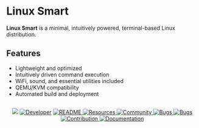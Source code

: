 # Linux Smart

**Linux Smart** is a minimal, intuitively powered, terminal-based Linux distribution.

## Features
- Lightweight and optimized
- Intuitively driven command execution
- WiFi, sound, and essential utilities included
- QEMU/KVM compatibility
- Automated build and deployment

## 
<p align="center">
  <a href="https://github.com/linux-smart/linux-smart/blob/main/docs/INSTALL.md"><img src="https://img.icons8.com/?size=100&id=37823&format=png&color=22C3E6"></a>
  <a href="https://github.com/linux-smart/linux-smart/blob/main/docs/DEVELOPER.md"><img src="https://img.icons8.com/?size=100&id=SQzCuGgBP3on&format=png&color=22C3E6" alt="Developer"></a>
  <a href="https://github.com/linux-smart/linux-smart/blob/main/docs/README.md">
    <img src="https://img.icons8.com/?size=100&id=VUckOuTyLQ7W&format=png&color=22C3E6" alt="README">
  </a>
  <a href="https://github.com/linux-smart/linux-smart/blob/main/docs/RESOURCES.md">
    <img src="https://img.icons8.com/?size=100&id=ZdiFEhDnZ9kk&format=png&color=22C3E6" alt="Resources">
  </a>
  <a href="https://github.com/linux-smart/linux-smart/blob/main/docs/COMMUNITY.md">
    <img src="https://img.icons8.com/?size=100&id=JwQbESRFaaa1&format=png&color=22C3E6" alt="Community">
  </a>
  <a href="https://github.com/linux-smart/linux-smart/blob/main/docs/BUGS.md">
    <img src="https://img.icons8.com/?size=100&id=MB5CRcW9coKA&format=png&color=22C3E6" alt="Bugs">
  </a>
  <a href="https://github.com/linux-smart/linux-smart/blob/main/docs/BUGS.md">
    <img src="https://img.icons8.com/?size=100&id=113122&format=png&color=22C3E6" alt="Bugs">
  </a>
  <a href="https://github.com/linux-smart/linux-smart/blob/main/docs/CONTRIBUTION.md">
    <img src="https://img.icons8.com/?size=100&id=7749&format=png&color=22C3E6" alt="Contribution">
  </a>
  <a href="https://github.com/linux-smart/linux-smart/blob/main/docs/DOCUMENTATION.md">
    <img src="https://img.icons8.com/?size=100&id=9blJF1yB01VU&format=png&color=22C3E6" alt="Documentation">
  </a>
</p>
